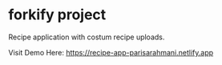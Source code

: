 # forkify project

Recipe application with costum recipe uploads.

Visit Demo Here:
https://recipe-app-parisarahmani.netlify.app
